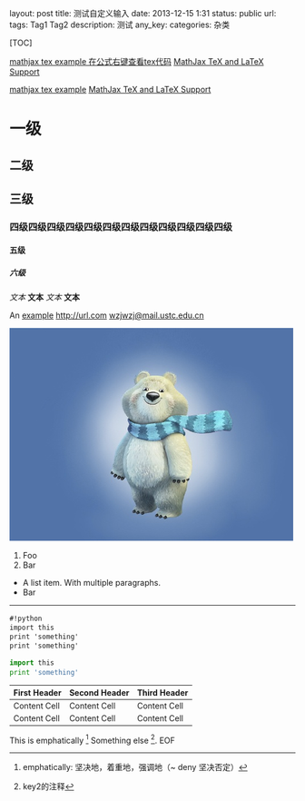layout: post
title: 测试自定义输入
date: 2013-12-15 1:31
status: public
url:
tags: Tag1 Tag2
description: 测试
any_key:
categories: 杂类

[TOC]

<script type="math/tex; mode=display">
\left( \sum_{k=1}^n a_k b_k \right)^2  \\ \sqrt{3x-1}+(1+x)^2     
</script>
[mathjax tex example 在公式右键查看tex代码](http://www.mathjax.org/demos/tex-samples/)
[MathJax TeX and LaTeX Support](http://docs.mathjax.org/en/latest/tex.html)
<script type="math/tex; mode=display">
     \begin{aligned}
     \nabla \times \vec{\mathbf{B}} -\, \frac1c\, \frac{\partial\vec{\mathbf{E}}}{\partial t} & = \frac{4\pi}{c}\vec{\mathbf{j}}   \\\
      \nabla \cdot \vec{\mathbf{E}} & = 4 \pi \rho   \\\
     \nabla \times \vec{\mathbf{E}}\, +\, \frac1c\, \frac{\partial\vec{\mathbf{B}}}{\partial t} & = \vec{\mathbf{0}}  \\\
     \nabla \cdot \vec{\mathbf{B}} & = 0 \end{aligned}
\space \space \space \space \space \space \sqrt{3x-1}+(1+x)^2
</script>

<script type="math/tex; mode=display">
\left( \sum_{k=1}^n a_k b_k \right)^2  \\ \sqrt{3x-1}+(1+x)^2     
</script>
[mathjax tex example](http://www.mathjax.org/demos/tex-samples/)
[MathJax TeX and LaTeX Support](http://docs.mathjax.org/en/latest/tex.html)
<script type="math/tex; mode=display">
     \begin{aligned}
     \nabla \times \vec{\mathbf{B}} -\, \frac1c\, \frac{\partial\vec{\mathbf{E}}}{\partial t} & = \frac{4\pi}{c}\vec{\mathbf{j}}   \\\
      \nabla \cdot \vec{\mathbf{E}} & = 4 \pi \rho   \\\
     \nabla \times \vec{\mathbf{E}}\, +\, \frac1c\, \frac{\partial\vec{\mathbf{B}}}{\partial t} & = \vec{\mathbf{0}}  \\\
     \nabla \cdot \vec{\mathbf{B}} & = 0 \end{aligned}
\space \space \space \space \space \space \sqrt{3x-1}+(1+x)^2
</script>


# 一级
## 二级
## 三级
### 四级四级四级四级四级四级四级四级四级四级四级四级
#### 五级
##### 六级

*文本*   **文本**
_文本_   __文本__

An [example](http://url.com/)
<http://url.com>
<wzjwzj@mail.ustc.edu.cn>

![alt text](/images/figures/bearlogo.jpg)

1.  Foo
2.  Bar

*   A list item.
    With multiple paragraphs.
*   Bar

-----------
    #!python
    import this
    print 'something'
    print 'something'


```python
import this
print 'something'
```

First Header | Second Header | Third Header
------------ | ------------- | ------------
Content Cell | Content Cell  | Content Cell
Content Cell | Content Cell  | Content Cell


This is emphatically [^1]
Something else [^key2].
EOF

[^1]: emphatically: 坚决地，着重地，强调地（~ deny 坚决否定）
[^key2]: key2的注释